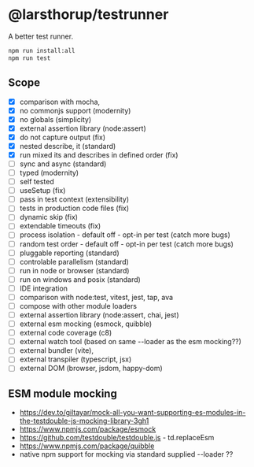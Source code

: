 # @larsthorup/testrunner

A better test runner.

```bash
npm run install:all
npm run test
```

## Scope

- [x] comparison with mocha,
- [x] no commonjs support (modernity)
- [x] no globals (simplicity)
- [x] external assertion library (node:assert)
- [x] do not capture output (fix)
- [x] nested describe, it (standard)
- [x] run mixed its and describes in defined order (fix)
- [ ] sync and async (standard)
- [ ] typed (modernity)
- [ ] self tested
- [ ] useSetup (fix)
- [ ] pass in test context (extensibility)
- [ ] tests in production code files (fix)
- [ ] dynamic skip (fix)
- [ ] extendable timeouts (fix)
- [ ] process isolation - default off - opt-in per test (catch more bugs)
- [ ] random test order - default off - opt-in per test (catch more bugs)
- [ ] pluggable reporting (standard)
- [ ] controlable parallelism (standard)
- [ ] run in node or browser (standard)
- [ ] run on windows and posix (standard)
- [ ] IDE integration
- [ ] comparison with node:test, vitest, jest, tap, ava
- [ ] compose with other module loaders
- [ ] external assertion library (node:assert, chai, jest)
- [ ] external esm mocking (esmock, quibble)
- [ ] external code coverage (c8)
- [ ] external watch tool (based on same --loader as the esm mocking??)
- [ ] external bundler (vite),
- [ ] external transpiler (typescript, jsx)
- [ ] external DOM (browser, jsdom, happy-dom)

## ESM module mocking

- https://dev.to/giltayar/mock-all-you-want-supporting-es-modules-in-the-testdouble-js-mocking-library-3gh1
- https://www.npmjs.com/package/esmock
- https://github.com/testdouble/testdouble.js - td.replaceEsm
- https://www.npmjs.com/package/quibble
- native npm support for mocking via standard supplied --loader ??
